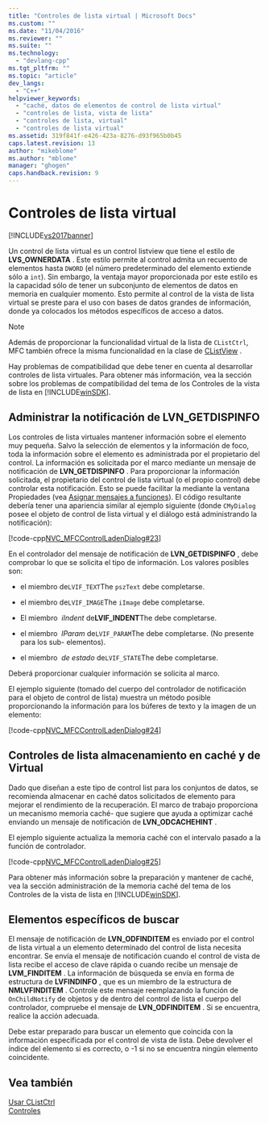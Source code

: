 ```yaml
---
title: "Controles de lista virtual | Microsoft Docs"
ms.custom: ""
ms.date: "11/04/2016"
ms.reviewer: ""
ms.suite: ""
ms.technology: 
  - "devlang-cpp"
ms.tgt_pltfrm: ""
ms.topic: "article"
dev_langs: 
  - "C++"
helpviewer_keywords: 
  - "caché, datos de elementos de control de lista virtual"
  - "controles de lista, vista de lista"
  - "controles de lista, virtual"
  - "controles de lista virtual"
ms.assetid: 319f841f-e426-423a-8276-d93f965b0b45
caps.latest.revision: 13
author: "mikeblome"
ms.author: "mblome"
manager: "ghogen"
caps.handback.revision: 9
---
```

# Controles de lista virtual
[!INCLUDE[vs2017banner](../assembler/inline/includes/vs2017banner.md)]

Un control de lista virtual es un control listview que tiene el estilo de **LVS\_OWNERDATA** .  Este estilo permite al control admita un recuento de elementos hasta `DWORD` \(el número predeterminado del elemento extiende sólo a `int`\).  Sin embargo, la ventaja mayor proporcionada por este estilo es la capacidad sólo de tener un subconjunto de elementos de datos en memoria en cualquier momento.  Esto permite al control de la vista de lista virtual se preste para el uso con bases de datos grandes de información, donde ya colocados los métodos específicos de acceso a datos.  
  
> [!NOTE]
>  Además de proporcionar la funcionalidad virtual de la lista de `CListCtrl`, MFC también ofrece la misma funcionalidad en la clase de [CListView](../mfc/reference/clistview-class.md) .  
  
 Hay problemas de compatibilidad que debe tener en cuenta al desarrollar controles de lista virtuales.  Para obtener más información, vea la sección sobre los problemas de compatibilidad del tema de los Controles de la vista de lista en [!INCLUDE[winSDK](../atl/includes/winsdk_md.md)].  
  
## Administrar la notificación de LVN\_GETDISPINFO  
 Los controles de lista virtuales mantener información sobre el elemento muy pequeña.  Salvo la selección de elementos y la información de foco, toda la información sobre el elemento es administrada por el propietario del control.  La información es solicitada por el marco mediante un mensaje de notificación de **LVN\_GETDISPINFO** .  Para proporcionar la información solicitada, el propietario del control de lista virtual \(o el propio control\) debe controlar esta notificación.  Esto se puede facilitar la mediante la ventana Propiedades \(vea [Asignar mensajes a funciones](../mfc/reference/mapping-messages-to-functions.md)\).  El código resultante debería tener una apariencia similar al ejemplo siguiente \(donde `CMyDialog` posee el objeto de control de lista virtual y el diálogo está administrando la notificación\):  
  
 [!code-cpp[NVC_MFCControlLadenDialog#23](../mfc/codesnippet/CPP/virtual-list-controls_1.cpp)]  
  
 En el controlador del mensaje de notificación de **LVN\_GETDISPINFO** , debe comprobar lo que se solicita el tipo de información.  Los valores posibles son:  
  
-   el miembro de`LVIF_TEXT`The `pszText` debe completarse.  
  
-   el miembro de`LVIF_IMAGE`The `iImage` debe completarse.  
  
-   El miembro  *iIndent* de**LVIF\_INDENT**The debe completarse.  
  
-   el miembro  *lParam* de`LVIF_PARAM`The debe completarse. \(No presente para los sub\- elementos\).  
  
-   el miembro  *de estado* de`LVIF_STATE`The debe completarse.  
  
 Deberá proporcionar cualquier información se solicita al marco.  
  
 El ejemplo siguiente \(tomado del cuerpo del controlador de notificación para el objeto de control de lista\) muestra un método posible proporcionando la información para los búferes de texto y la imagen de un elemento:  
  
 [!code-cpp[NVC_MFCControlLadenDialog#24](../mfc/codesnippet/CPP/virtual-list-controls_2.cpp)]  
  
## Controles de lista almacenamiento en caché y de Virtual  
 Dado que diseñan a este tipo de control list para los conjuntos de datos, se recomienda almacenar en caché datos solicitados de elemento para mejorar el rendimiento de la recuperación.  El marco de trabajo proporciona un mecanismo memoria caché\- que sugiere que ayuda a optimizar caché enviando un mensaje de notificación de **LVN\_ODCACHEHINT** .  
  
 El ejemplo siguiente actualiza la memoria caché con el intervalo pasado a la función de controlador.  
  
 [!code-cpp[NVC_MFCControlLadenDialog#25](../mfc/codesnippet/CPP/virtual-list-controls_3.cpp)]  
  
 Para obtener más información sobre la preparación y mantener de caché, vea la sección administración de la memoria caché del tema de los Controles de la vista de lista en [!INCLUDE[winSDK](../atl/includes/winsdk_md.md)].  
  
## Elementos específicos de buscar  
 El mensaje de notificación de **LVN\_ODFINDITEM** es enviado por el control de lista virtual a un elemento determinado del control de lista necesita encontrar.  Se envía el mensaje de notificación cuando el control de vista de lista recibe el acceso de clave rápida o cuando recibe un mensaje de **LVM\_FINDITEM** .  La información de búsqueda se envía en forma de estructura de **LVFINDINFO** , que es un miembro de la estructura de **NMLVFINDITEM** .  Controle este mensaje reemplazando la función de `OnChildNotify` de objetos y de dentro del control de lista el cuerpo del controlador, compruebe el mensaje de **LVN\_ODFINDITEM** .  Si se encuentra, realice la acción adecuada.  
  
 Debe estar preparado para buscar un elemento que coincida con la información especificada por el control de vista de lista.  Debe devolver el índice del elemento si es correcto, o \-1 si no se encuentra ningún elemento coincidente.  
  
## Vea también  
 [Usar CListCtrl](../mfc/using-clistctrl.md)   
 [Controles](../mfc/controls-mfc.md)